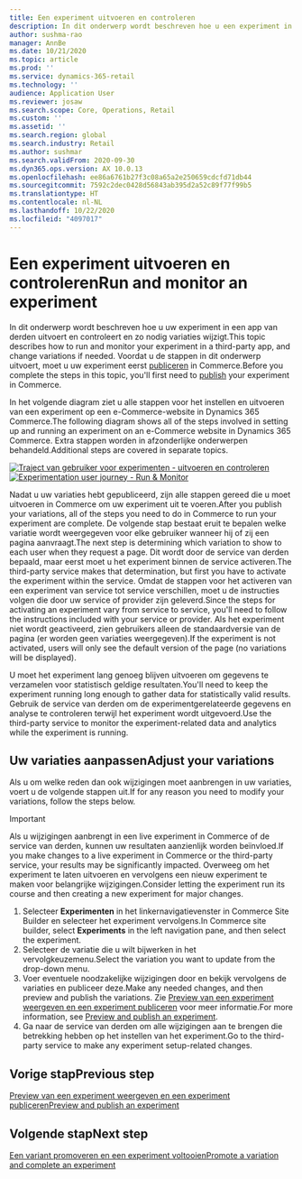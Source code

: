 ```yaml
---
title: Een experiment uitvoeren en controleren
description: In dit onderwerp wordt beschreven hoe u een experiment in een service van derden uitvoert en controleert. Verder wordt beschreven hoe u wijzigingen aanbrengt in variaties nadat het experiment is gestart.
author: sushma-rao
manager: AnnBe
ms.date: 10/21/2020
ms.topic: article
ms.prod: ''
ms.service: dynamics-365-retail
ms.technology: ''
audience: Application User
ms.reviewer: josaw
ms.search.scope: Core, Operations, Retail
ms.custom: ''
ms.assetid: ''
ms.search.region: global
ms.search.industry: Retail
ms.author: sushmar
ms.search.validFrom: 2020-09-30
ms.dyn365.ops.version: AX 10.0.13
ms.openlocfilehash: ee86a6761b27f3c08a65a2e250659cdcfd71db44
ms.sourcegitcommit: 7592c2dec0428d56843ab395d2a52c89f77f99b5
ms.translationtype: HT
ms.contentlocale: nl-NL
ms.lasthandoff: 10/22/2020
ms.locfileid: "4097017"
---
```

# <a name="run-and-monitor-an-experiment"></a><span data-ttu-id="5262e-104">Een experiment uitvoeren en controleren</span><span class="sxs-lookup"><span data-stu-id="5262e-104">Run and monitor an experiment</span></span>

<span data-ttu-id="5262e-105">In dit onderwerp wordt beschreven hoe u uw experiment in een app van derden uitvoert en controleert en zo nodig variaties wijzigt.</span><span class="sxs-lookup"><span data-stu-id="5262e-105">This topic describes how to run and monitor your experiment in a third-party app, and change variations if needed.</span></span> <span data-ttu-id="5262e-106">Voordat u de stappen in dit onderwerp uitvoert, moet u uw experiment eerst [publiceren](experimentation-preview-publish.md) in Commerce.</span><span class="sxs-lookup"><span data-stu-id="5262e-106">Before you complete the steps in this topic, you'll first need to [publish](experimentation-preview-publish.md) your experiment in Commerce.</span></span> 

<span data-ttu-id="5262e-107">In het volgende diagram ziet u alle stappen voor het instellen en uitvoeren van een experiment op een e-Commerce-website in Dynamics 365 Commerce.</span><span class="sxs-lookup"><span data-stu-id="5262e-107">The following diagram shows all of the steps involved in setting up and running an experiment on an e-Commerce website in Dynamics 365 Commerce.</span></span> <span data-ttu-id="5262e-108">Extra stappen worden in afzonderlijke onderwerpen behandeld.</span><span class="sxs-lookup"><span data-stu-id="5262e-108">Additional steps are covered in separate topics.</span></span>

<span data-ttu-id="5262e-109">[ ![Traject van gebruiker voor experimenten - uitvoeren en controleren](./media/experimentation_run_monitor.svg) ](./media/experimentation_run_monitor.svg#lightbox)</span><span class="sxs-lookup"><span data-stu-id="5262e-109">[ ![Experimentation user journey - Run & Monitor](./media/experimentation_run_monitor.svg) ](./media/experimentation_run_monitor.svg#lightbox)</span></span>

<span data-ttu-id="5262e-110">Nadat u uw variaties hebt gepubliceerd, zijn alle stappen gereed die u moet uitvoeren in Commerce om uw experiment uit te voeren.</span><span class="sxs-lookup"><span data-stu-id="5262e-110">After you publish your variations, all of the steps you need to do in Commerce to run your experiment are complete.</span></span> <span data-ttu-id="5262e-111">De volgende stap bestaat eruit te bepalen welke variatie wordt weergegeven voor elke gebruiker wanneer hij of zij een pagina aanvraagt.</span><span class="sxs-lookup"><span data-stu-id="5262e-111">The next step is determining which variation to show to each user when they request a page.</span></span> <span data-ttu-id="5262e-112">Dit wordt door de service van derden bepaald, maar eerst moet u het experiment binnen de service activeren.</span><span class="sxs-lookup"><span data-stu-id="5262e-112">The third-party service makes that determination, but first you have to activate the experiment within the service.</span></span> <span data-ttu-id="5262e-113">Omdat de stappen voor het activeren van een experiment van service tot service verschillen, moet u de instructies volgen die door uw service of provider zijn geleverd.</span><span class="sxs-lookup"><span data-stu-id="5262e-113">Since the steps for activating an experiment vary from service to service, you'll need to follow the instructions included with your service or provider.</span></span> <span data-ttu-id="5262e-114">Als het experiment niet wordt geactiveerd, zien gebruikers alleen de standaardversie van de pagina (er worden geen variaties weergegeven).</span><span class="sxs-lookup"><span data-stu-id="5262e-114">If the experiment is not activated, users will only see the default version of the page (no variations will be displayed).</span></span>

<span data-ttu-id="5262e-115">U moet het experiment lang genoeg blijven uitvoeren om gegevens te verzamelen voor statistisch geldige resultaten.</span><span class="sxs-lookup"><span data-stu-id="5262e-115">You'll need to keep the experiment running long enough to gather data for statistically valid results.</span></span> <span data-ttu-id="5262e-116">Gebruik de service van derden om de experimentgerelateerde gegevens en analyse te controleren terwijl het experiment wordt uitgevoerd.</span><span class="sxs-lookup"><span data-stu-id="5262e-116">Use the third-party service to monitor the experiment-related data and analytics while the experiment is running.</span></span>

## <a name="adjust-your-variations"></a><span data-ttu-id="5262e-117">Uw variaties aanpassen</span><span class="sxs-lookup"><span data-stu-id="5262e-117">Adjust your variations</span></span>
<span data-ttu-id="5262e-118">Als u om welke reden dan ook wijzigingen moet aanbrengen in uw variaties, voert u de volgende stappen uit.</span><span class="sxs-lookup"><span data-stu-id="5262e-118">If for any reason you need to modify your variations, follow the steps below.</span></span>

> [!IMPORTANT]
> <span data-ttu-id="5262e-119">Als u wijzigingen aanbrengt in een live experiment in Commerce of de service van derden, kunnen uw resultaten aanzienlijk worden beïnvloed.</span><span class="sxs-lookup"><span data-stu-id="5262e-119">If you make changes to a live experiment in Commerce or the third-party service, your results may be significantly impacted.</span></span> <span data-ttu-id="5262e-120">Overweeg om het experiment te laten uitvoeren en vervolgens een nieuw experiment te maken voor belangrijke wijzigingen.</span><span class="sxs-lookup"><span data-stu-id="5262e-120">Consider letting the experiment run its course and then creating a new experiment for major changes.</span></span>

1. <span data-ttu-id="5262e-121">Selecteer **Experimenten** in het linkernavigatievenster in Commerce Site Builder en selecteer het experiment vervolgens.</span><span class="sxs-lookup"><span data-stu-id="5262e-121">In Commerce site builder, select **Experiments** in the left navigation pane, and then select the experiment.</span></span> 
1. <span data-ttu-id="5262e-122">Selecteer de variatie die u wilt bijwerken in het vervolgkeuzemenu.</span><span class="sxs-lookup"><span data-stu-id="5262e-122">Select the variation you want to update from the drop-down menu.</span></span>
1. <span data-ttu-id="5262e-123">Voer eventuele noodzakelijke wijzigingen door en bekijk vervolgens de variaties en publiceer deze.</span><span class="sxs-lookup"><span data-stu-id="5262e-123">Make any needed changes, and then preview and publish the variations.</span></span> <span data-ttu-id="5262e-124">Zie [Preview van een experiment weergeven en een experiment publiceren](experimentation-preview-publish.md) voor meer informatie.</span><span class="sxs-lookup"><span data-stu-id="5262e-124">For more information, see [Preview and publish an experiment](experimentation-preview-publish.md).</span></span>
1. <span data-ttu-id="5262e-125">Ga naar de service van derden om alle wijzigingen aan te brengen die betrekking hebben op het instellen van het experiment.</span><span class="sxs-lookup"><span data-stu-id="5262e-125">Go to the third-party service to make any experiment setup-related changes.</span></span>
    
## <a name="previous-step"></a><span data-ttu-id="5262e-126">Vorige stap</span><span class="sxs-lookup"><span data-stu-id="5262e-126">Previous step</span></span>
[<span data-ttu-id="5262e-127">Preview van een experiment weergeven en een experiment publiceren</span><span class="sxs-lookup"><span data-stu-id="5262e-127">Preview and publish an experiment</span></span>](experimentation-preview-publish.md)

## <a name="next-step"></a><span data-ttu-id="5262e-128">Volgende stap</span><span class="sxs-lookup"><span data-stu-id="5262e-128">Next step</span></span>
[<span data-ttu-id="5262e-129">Een variant promoveren en een experiment voltooien</span><span class="sxs-lookup"><span data-stu-id="5262e-129">Promote a variation and complete an experiment</span></span>](experimentation-review-complete.md)
